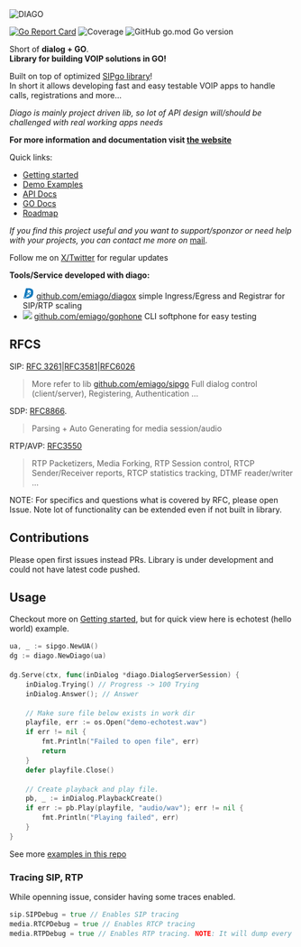 <img src="icons/diago-text.png" width="300" alt="DIAGO">

[![Go Report Card](https://goreportcard.com/badge/github.com/emiago/diago)](https://goreportcard.com/report/github.com/emiago/diago)
![Coverage](https://img.shields.io/badge/coverage-61.1%25-blue)
![GitHub go.mod Go version](https://img.shields.io/github/go-mod/go-version/emiago/diago)

Short of **dialog + GO**.  
**Library for building VOIP solutions in GO!**

Built on top of optimized [SIPgo library]((https://emiago.github.io/diago))!  
In short it allows developing fast and easy testable VOIP apps to handle calls, registrations and more... 

*Diago is mainly project driven lib, so lot of API design will/should be challenged with real working apps needs*

**For more information and documentation visit [the website](https://emiago.github.io/diago/docs)**

Quick links:
- [Getting started](https://emiago.github.io/diago/docs/getting_started/)
- [Demo Examples](https://emiago.github.io/diago/docs/examples/)
- [API Docs](https://emiago.github.io/diago/docs/api_docs/)
- [GO Docs](https://pkg.go.dev/github.com/emiago/diago)
- [Roadmap](https://emiago.github.io/diago/docs/#core-roadmap)

*If you find this project useful and you want to support/sponzor or need help with your projects, you can contact me more on*
[mail](mailto:emirfreelance91@gmail.com).

Follow me on [X/Twitter](https://twitter.com/emiago123) for regular updates

**Tools/Service developed with diago:**
- <img width="20" src="https://github.com/emiago/diagox/raw/main/images/diagox-icon-blue.png"> [github.com/emiago/diagox](https://github.com/emiago/diagox) simple Ingress/Egress and Registrar for SIP/RTP scaling
- <img width="20" src="https://github.com/emiago/gophone/raw/main/images/g2.png"> [github.com/emiago/gophone](https://github.com/emiago/gophone) CLI softphone for easy testing 

## RFCS

SIP: [RFC 3261](https://datatracker.ietf.org/doc/html/rfc3261)|[RFC3581](https://datatracker.ietf.org/doc/html/rfc3581)|[RFC6026](https://datatracker.ietf.org/doc/html/rfc6026)
> More refer to lib [github.com/emiago/sipgo](https://github.com/emiago/sipgo)
Full dialog control (client/server), Registering, Authentication ...

SDP: [RFC8866](https://datatracker.ietf.org/doc/html/rfc8866). 
> Parsing + Auto Generating for media session/audio

RTP/AVP: 
[RFC3550](https://datatracker.ietf.org/doc/html/rfc3550)
> RTP Packetizers, Media Forking, RTP Session control, RTCP Sender/Receiver reports, RTCP statistics tracking, DTMF reader/writer ...

NOTE: For specifics and questions what is covered by RFC, please open Issue. Note lot of functionality can be extended even if not built in library. 

## Contributions
Please open first issues instead PRs. Library is under development and could not have latest code pushed.


## Usage 

Checkout more on [Getting started](https://emiago.github.io/diago/docs/getting_started/), but for quick view here is echotest (hello world) example.
```go 
ua, _ := sipgo.NewUA()
dg := diago.NewDiago(ua)

dg.Serve(ctx, func(inDialog *diago.DialogServerSession) {
	inDialog.Trying() // Progress -> 100 Trying
	inDialog.Answer(); // Answer

	// Make sure file below exists in work dir
	playfile, err := os.Open("demo-echotest.wav")
	if err != nil {
		fmt.Println("Failed to open file", err)
		return
	}
	defer playfile.Close()

	// Create playback and play file.
	pb, _ := inDialog.PlaybackCreate()
	if err := pb.Play(playfile, "audio/wav"); err != nil {
		fmt.Println("Playing failed", err)
	}
}
```

See more [examples in this repo](/examples)
### Tracing SIP, RTP

While openning issue, consider having some traces enabled.

```go
sip.SIPDebug = true // Enables SIP tracing
media.RTCPDebug = true // Enables RTCP tracing
media.RTPDebug = true // Enables RTP tracing. NOTE: It will dump every RTP Packet
```
